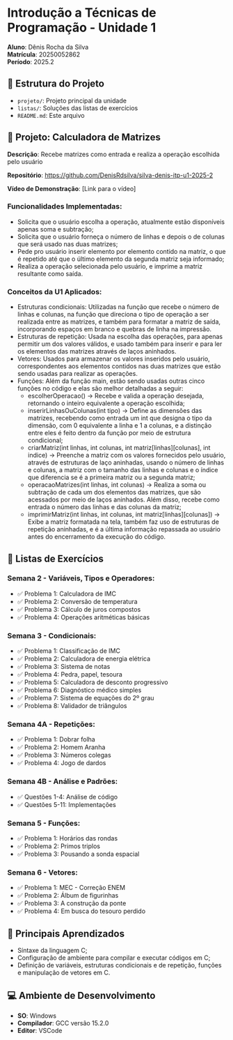 # Introdução a Técnicas de Programação - Unidade 1

**Aluno**: Dênis Rocha da Silva  
**Matrícula**: 20250052862  
**Período**: 2025.2

## 📂 Estrutura do Projeto
 - `projeto/`: Projeto principal da unidade 
 - `listas/`: Soluções das listas de exercícios 
 - `README.md`: Este arquivo 

## 🧮 Projeto: Calculadora de Matrizes

**Descrição**: Recebe matrizes como entrada e realiza a operação escolhida pelo usuário

**Repositório**: https://github.com/DenisRdsilva/silva-denis-itp-u1-2025-2

**Vídeo de Demonstração**: [Link para o vídeo] 

### Funcionalidades Implementadas:
- Solicita que o usuário escolha a operação, atualmente estão disponíveis apenas soma e subtração;
- Solicita que o usuário forneça o número de linhas e depois o de colunas que será usado nas duas matrizes;
- Pede pro usuário inserir elemento por elemento contido na matriz, o que é repetido até que o último elemento da segunda matriz seja informado;
- Realiza a operação selecionada pelo usuário, e imprime a matriz resultante como saída.

### Conceitos da U1 Aplicados:
- Estruturas condicionais: Utilizadas na função que recebe o número de linhas e colunas, na função que direciona o tipo de operação a ser realizada entre as matrizes, e também para formatar a matriz de saída, incorporando espaços em branco e quebras de linha na impressão.
- Estruturas de repetição: Usada na escolha das operações, para apenas permitir um dos valores válidos, e usado também para inserir e para ler os elementos das matrizes através de laços aninhados.
- Vetores: Usados para armazenar os valores inseridos pelo usuário, correspondentes aos elementos contidos nas duas matrizes que estão sendo usadas para realizar as operações.
- Funções: Além da função main, estão sendo usadas outras cinco funções no código e elas são melhor detalhadas a seguir:
    - escolherOperacao() → Recebe e valida a operação desejada, retornando o inteiro equivalente a operação escolhida;
    - inserirLinhasOuColunas(int tipo) → Define as dimensões das matrizes, recebendo como entrada um int que designa o tipo da dimensão, com 0 equivalente a linha e 1 a colunas, e a distinção entre eles é feito dentro da função por meio de estrutura condicional;
    - criarMatriz(int linhas, int colunas, int matriz[linhas][colunas], int indice) → Preenche a matriz com os valores fornecidos pelo usuário, através de estruturas de laço aninhadas, usando o número de linhas e colunas, a matriz com o tamanho das linhas e colunas e o índice que diferencia se é a primeira matriz ou a segunda matriz;
    - operacaoMatrizes(int linhas, int colunas) → Realiza a soma ou subtração de cada um dos elementos das matrizes, que são acessados por meio de laços aninhados. Além disso, recebe como entrada o número das linhas e das colunas da matriz;
    - imprimirMatriz(int linhas, int colunas, int matriz[linhas][colunas]) → Exibe a matriz formatada na tela, também faz uso de estruturas de repetição aninhadas, e é a última informação repassada ao usuário antes do encerramento da execução do código.

## 📝 Listas de Exercícios 

### Semana 2 - Variáveis, Tipos e Operadores:
- ✅ Problema 1: Calculadora de IMC
- ✅ Problema 2: Conversão de temperatura
- ✅ Problema 3: Cálculo de juros compostos 
- ✅ Problema 4: Operações aritméticas básicas

### Semana 3 - Condicionais:
- ✅ Problema 1: Classificação de IMC 
- ✅ Problema 2: Calculadora de energia elétrica 
- ✅ Problema 3: Sistema de notas 
- ✅ Problema 4: Pedra, papel, tesoura 
- ✅ Problema 5: Calculadora de desconto progressivo 
- ✅ Problema 6: Diagnóstico médico simples 
- ✅ Problema 7: Sistema de equações do 2º grau 
- ✅ Problema 8: Validador de triângulos 

### Semana 4A - Repetições:
- ✅ Problema 1: Dobrar folha 
- ✅ Problema 2: Homem Aranha 
- ✅ Problema 3: Números colegas 
- ✅ Problema 4: Jogo de dardos 

### Semana 4B - Análise e Padrões:
- ✅ Questões 1-4: Análise de código 
- ✅ Questões 5-11: Implementações 

### Semana 5 - Funções:
- ✅ Problema 1: Horários das rondas 
- ✅ Problema 2: Primos triplos 
- ✅ Problema 3: Pousando a sonda espacial 

### Semana 6 - Vetores:
- ✅ Problema 1: MEC - Correção ENEM
- ✅ Problema 2: Álbum de figurinhas 
- ✅ Problema 3: A construção da ponte 
- ✅ Problema 4: Em busca do tesouro perdido 

## 📘 Principais Aprendizados 
- Síntaxe da linguagem C;
- Configuração de ambiente para compilar e executar códigos em C;
- Definição de variáveis, estruturas condicionais e de repetição, funções e manipulação de vetores em C.

## 💻 Ambiente de Desenvolvimento
- **SO**: Windows
- **Compilador**: GCC versão 15.2.0 
- **Editor**: VSCode 